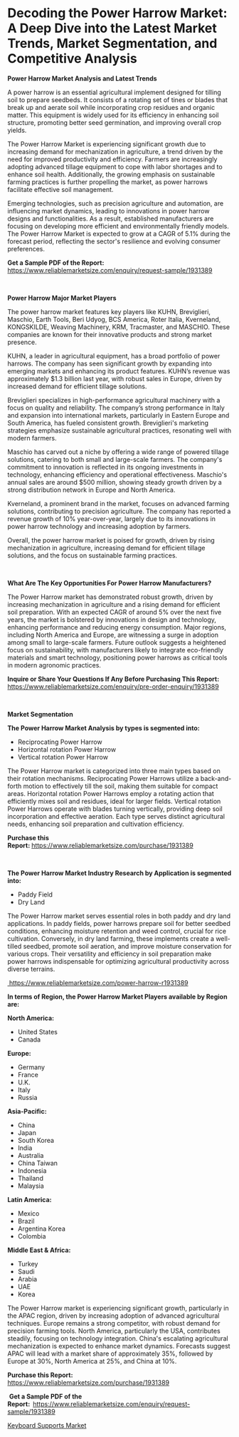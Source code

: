 <p><h1>Decoding the Power Harrow Market: A Deep Dive into the Latest Market Trends, Market Segmentation, and Competitive Analysis</h1></p><p><strong>Power Harrow Market Analysis and Latest Trends</strong></p>
<p><p>A power harrow is an essential agricultural implement designed for tilling soil to prepare seedbeds. It consists of a rotating set of tines or blades that break up and aerate soil while incorporating crop residues and organic matter. This equipment is widely used for its efficiency in enhancing soil structure, promoting better seed germination, and improving overall crop yields.</p><p>The Power Harrow Market is experiencing significant growth due to increasing demand for mechanization in agriculture, a trend driven by the need for improved productivity and efficiency. Farmers are increasingly adopting advanced tillage equipment to cope with labor shortages and to enhance soil health. Additionally, the growing emphasis on sustainable farming practices is further propelling the market, as power harrows facilitate effective soil management.</p><p>Emerging technologies, such as precision agriculture and automation, are influencing market dynamics, leading to innovations in power harrow designs and functionalities. As a result, established manufacturers are focusing on developing more efficient and environmentally friendly models. The Power Harrow Market is expected to grow at a CAGR of 5.1% during the forecast period, reflecting the sector's resilience and evolving consumer preferences.</p></p>
<p><strong>Get a Sample PDF of the Report:&nbsp;</strong> <a href="https://www.reliablemarketsize.com/enquiry/request-sample/1931389?utm_campaign=3165&utm_medium=2&utm_source=Github&utm_content=ia&utm_term=08042025&utm_id=power-harrow">https://www.reliablemarketsize.com/enquiry/request-sample/1931389</a></p>
<p>&nbsp;</p>
<p><strong>Power Harrow Major Market Players</strong></p>
<p><p>The power harrow market features key players like KUHN, Breviglieri, Maschio, Earth Tools, Beri Udyog, BCS America, Roter Italia, Kverneland, KONGSKILDE, Weaving Machinery, KRM, Tracmaster, and MASCHIO. These companies are known for their innovative products and strong market presence.</p><p>KUHN, a leader in agricultural equipment, has a broad portfolio of power harrows. The company has seen significant growth by expanding into emerging markets and enhancing its product features. KUHN’s revenue was approximately $1.3 billion last year, with robust sales in Europe, driven by increased demand for efficient tillage solutions.</p><p>Breviglieri specializes in high-performance agricultural machinery with a focus on quality and reliability. The company’s strong performance in Italy and expansion into international markets, particularly in Eastern Europe and South America, has fueled consistent growth. Breviglieri's marketing strategies emphasize sustainable agricultural practices, resonating well with modern farmers.</p><p>Maschio has carved out a niche by offering a wide range of powered tillage solutions, catering to both small and large-scale farmers. The company's commitment to innovation is reflected in its ongoing investments in technology, enhancing efficiency and operational effectiveness. Maschio's annual sales are around $500 million, showing steady growth driven by a strong distribution network in Europe and North America.</p><p>Kverneland, a prominent brand in the market, focuses on advanced farming solutions, contributing to precision agriculture. The company has reported a revenue growth of 10% year-over-year, largely due to its innovations in power harrow technology and increasing adoption by farmers.</p><p>Overall, the power harrow market is poised for growth, driven by rising mechanization in agriculture, increasing demand for efficient tillage solutions, and the focus on sustainable farming practices.</p></p>
<p>&nbsp;</p>
<p><strong>What Are The Key Opportunities For Power Harrow Manufacturers?</strong></p>
<p><p>The Power Harrow market has demonstrated robust growth, driven by increasing mechanization in agriculture and a rising demand for efficient soil preparation. With an expected CAGR of around 5% over the next five years, the market is bolstered by innovations in design and technology, enhancing performance and reducing energy consumption. Major regions, including North America and Europe, are witnessing a surge in adoption among small to large-scale farmers. Future outlook suggests a heightened focus on sustainability, with manufacturers likely to integrate eco-friendly materials and smart technology, positioning power harrows as critical tools in modern agronomic practices.</p></p>
<p><strong>Inquire or Share Your Questions If Any Before Purchasing This Report:</strong> <a href="https://www.reliablemarketsize.com/enquiry/pre-order-enquiry/1931389?utm_campaign=3165&utm_medium=2&utm_source=Github&utm_content=ia&utm_term=08042025&utm_id=power-harrow">https://www.reliablemarketsize.com/enquiry/pre-order-enquiry/1931389</a></p>
<p>&nbsp;</p>
<p><strong>Market Segmentation</strong></p>
<p><strong>The Power Harrow Market Analysis by types is segmented into:</strong></p>
<p><ul><li>Reciprocating Power Harrow</li><li>Horizontal rotation Power Harrow</li><li>Vertical rotation Power Harrow</li></ul></p>
<p><p>The Power Harrow market is categorized into three main types based on their rotation mechanisms. Reciprocating Power Harrows utilize a back-and-forth motion to effectively till the soil, making them suitable for compact areas. Horizontal rotation Power Harrows employ a rotating action that efficiently mixes soil and residues, ideal for larger fields. Vertical rotation Power Harrows operate with blades turning vertically, providing deep soil incorporation and effective aeration. Each type serves distinct agricultural needs, enhancing soil preparation and cultivation efficiency.</p></p>
<p><strong>Purchase this Report:&nbsp;</strong><a href="https://www.reliablemarketsize.com/purchase/1931389?utm_campaign=3165&utm_medium=2&utm_source=Github&utm_content=ia&utm_term=08042025&utm_id=power-harrow">https://www.reliablemarketsize.com/purchase/1931389</a></p>
<p>&nbsp;</p>
<p><strong>The Power Harrow Market Industry Research by Application is segmented into:</strong></p>
<p><ul><li>Paddy Field</li><li>Dry Land</li></ul></p>
<p><p>The Power Harrow market serves essential roles in both paddy and dry land applications. In paddy fields, power harrows prepare soil for better seedbed conditions, enhancing moisture retention and weed control, crucial for rice cultivation. Conversely, in dry land farming, these implements create a well-tilled seedbed, promote soil aeration, and improve moisture conservation for various crops. Their versatility and efficiency in soil preparation make power harrows indispensable for optimizing agricultural productivity across diverse terrains.</p></p>
<p><a href="https://www.reliablemarketsize.com/power-harrow-r1931389?utm_campaign=3165&utm_medium=2&utm_source=Github&utm_content=ia&utm_term=08042025&utm_id=power-harrow">&nbsp;https://www.reliablemarketsize.com/power-harrow-r1931389</a></p>
<p><strong>In terms of Region, the Power Harrow Market Players available by Region are:</strong></p>
<p>
    <p> <strong> North America: </strong>
        <ul>
            <li>United States</li>
            <li>Canada</li>
        </ul>
        </p> 
    <p> <strong> Europe: </strong>
        <ul>
            <li>Germany</li>
            <li>France</li>
            <li>U.K.</li>
            <li>Italy</li>
            <li>Russia</li>
        </ul>
        </p> 
    <p> <strong> Asia-Pacific: </strong>
        <ul>
            <li>China</li>
            <li>Japan</li>
            <li>South Korea</li>
            <li>India</li>
            <li>Australia</li>
            <li>China Taiwan</li>
            <li>Indonesia</li>
            <li>Thailand</li>
            <li>Malaysia</li>
        </ul>
        </p> 
    <p> <strong> Latin America: </strong>
        <ul>
            <li>Mexico</li>
            <li>Brazil</li>
            <li>Argentina Korea</li>
            <li>Colombia</li>
        </ul>
        </p> 
    <p> <strong> Middle East & Africa: </strong>
        <ul>
            <li>Turkey</li>
            <li>Saudi</li>
            <li>Arabia</li>
            <li>UAE</li>
            <li>Korea</li>
        </ul>
    </p>
    </p>
<p><p>The Power Harrow market is experiencing significant growth, particularly in the APAC region, driven by increasing adoption of advanced agricultural techniques. Europe remains a strong competitor, with robust demand for precision farming tools. North America, particularly the USA, contributes steadily, focusing on technology integration. China's escalating agricultural mechanization is expected to enhance market dynamics. Forecasts suggest APAC will lead with a market share of approximately 35%, followed by Europe at 30%, North America at 25%, and China at 10%.</p></p>
<p><strong>Purchase this Report: </strong><a href="https://www.reliablemarketsize.com/purchase/1931389?utm_campaign=3165&utm_medium=2&utm_source=Github&utm_content=ia&utm_term=08042025&utm_id=power-harrow">https://www.reliablemarketsize.com/purchase/1931389</a></p>
<p>&nbsp;<strong>Get a Sample PDF of the Report:&nbsp;&nbsp;</strong><a href="https://www.reliablemarketsize.com/enquiry/request-sample/1931389?utm_campaign=3165&utm_medium=2&utm_source=Github&utm_content=ia&utm_term=08042025&utm_id=power-harrow">https://www.reliablemarketsize.com/enquiry/request-sample/1931389</a></p>
<p><strong></strong></p>
<p><p><a href="https://github.com/guleealhani/Market-Research-Report-List-1/blob/main/keyboard-supports-market.md?utm_campaign=3165&utm_medium=2&utm_source=Github&utm_content=ia&utm_term=08042025&utm_id=power-harrow">Keyboard Supports Market</a></p></p>